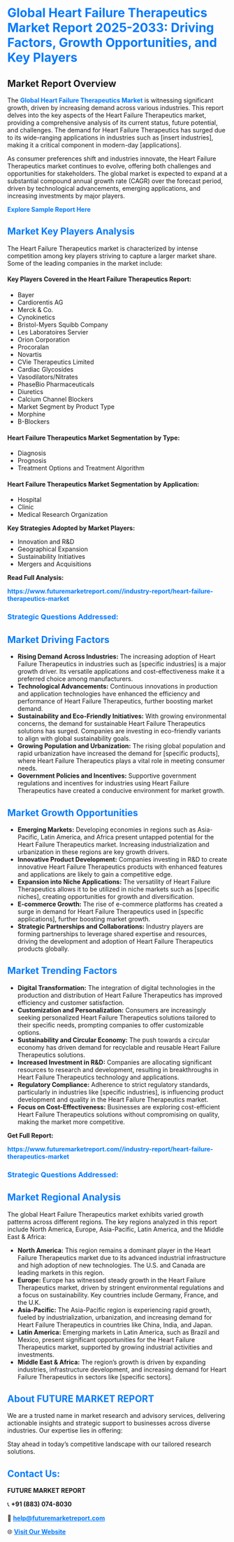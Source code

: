 <h1 style="color: #007BFF;">Global Heart Failure Therapeutics Market Report 2025-2033: Driving Factors, Growth Opportunities, and Key Players</h1>

<section id="overview">
<h2>Market Report Overview</h2>
<p>The <a href="https://www.futuremarketreport.com//industry-report/heart-failure-therapeutics-market" style="color: #007BFF; text-decoration: none;"><strong>Global Heart Failure Therapeutics Market</strong></a> is witnessing significant growth, driven by increasing demand across various industries. This report delves into the key aspects of the Heart Failure Therapeutics market, providing a comprehensive analysis of its current status, future potential, and challenges. The demand for Heart Failure Therapeutics has surged due to its wide-ranging applications in industries such as [insert industries], making it a critical component in modern-day [applications].</p>
<p>As consumer preferences shift and industries innovate, the Heart Failure Therapeutics market continues to evolve, offering both challenges and opportunities for stakeholders. The global market is expected to expand at a substantial compound annual growth rate (CAGR) over the forecast period, driven by technological advancements, emerging applications, and increasing investments by major players.</p>
</section>

<section id="overview">
<p><a href="https://www.futuremarketreport.com//request-sample/reportId=64598" style="color: #007BFF; text-decoration: none;"><strong>Explore Sample Report Here</strong></a></p>
</section>

<section id="key-players">
<h2 style="color: #007BFF;">Market Key Players Analysis</h2>
<p>The Heart Failure Therapeutics market is characterized by intense competition among key players striving to capture a larger market share. Some of the leading companies in the market include:</p>
<h4>Key Players Covered in the Heart Failure Therapeutics Report:</h4>
<ul><li>Bayer</li><li>Cardiorentis AG</li><li>Merck &amp; Co.</li><li>Cynokinetics</li><li>Bristol-Myers Squibb Company</li><li>Les Laboratoires Servier</li><li>Orion Corporation</li><li>Procoralan</li><li>Novartis</li><li>CVie Therapeutics Limited</li><li>Cardiac Glycosides</li><li>Vasodilators/Nitrates</li><li>PhaseBio Pharmaceuticals</li><li>Diuretics</li><li>Calcium Channel Blockers</li><li>Market Segment by Product Type</li><li>Morphine</li><li>B-Blockers</li></ul>
<h4>Heart Failure Therapeutics Market Segmentation by Type:</h4>
<ul><li>Diagnosis</li><li>Prognosis</li><li>Treatment Options and Treatment Algorithm</li></ul>

<h4>Heart Failure Therapeutics Market Segmentation by Application:</h4>
<ul><li>Hospital</li><li>Clinic</li><li>Medical Research Organization</li></ul>
<p><strong>Key Strategies Adopted by Market Players:</strong></p>
<ul>
<li>Innovation and R&D</li>
<li>Geographical Expansion</li>
<li>Sustainability Initiatives</li>
<li>Mergers and Acquisitions</li>
</ul>
</section>

<section>
<p><strong>Read Full Analysis: </strong></p><a href="https://www.futuremarketreport.com//industry-report/heart-failure-therapeutics-market" style="color: #007BFF; text-decoration: none;"><strong>https://www.futuremarketreport.com//industry-report/heart-failure-therapeutics-market</strong></a>
<h3 style="color: #007BFF;">Strategic Questions Addressed:</h3>
</section>

<section id="driving-factors">
<h2 style="color: #007BFF;">Market Driving Factors</h2>
<ul>
<li><strong>Rising Demand Across Industries:</strong> The increasing adoption of Heart Failure Therapeutics in industries such as [specific industries] is a major growth driver. Its versatile applications and cost-effectiveness make it a preferred choice among manufacturers.</li>
<li><strong>Technological Advancements:</strong> Continuous innovations in production and application technologies have enhanced the efficiency and performance of Heart Failure Therapeutics, further boosting market demand.</li>
<li><strong>Sustainability and Eco-Friendly Initiatives:</strong> With growing environmental concerns, the demand for sustainable Heart Failure Therapeutics solutions has surged. Companies are investing in eco-friendly variants to align with global sustainability goals.</li>
<li><strong>Growing Population and Urbanization:</strong> The rising global population and rapid urbanization have increased the demand for [specific products], where Heart Failure Therapeutics plays a vital role in meeting consumer needs.</li>
<li><strong>Government Policies and Incentives:</strong> Supportive government regulations and incentives for industries using Heart Failure Therapeutics have created a conducive environment for market growth.</li>
</ul>
</section>

<section id="growth-opportunities">
<h2 style="color: #007BFF;">Market Growth Opportunities</h2>
<ul>
<li><strong>Emerging Markets:</strong> Developing economies in regions such as Asia-Pacific, Latin America, and Africa present untapped potential for the Heart Failure Therapeutics market. Increasing industrialization and urbanization in these regions are key growth drivers.</li>
<li><strong>Innovative Product Development:</strong> Companies investing in R&D to create innovative Heart Failure Therapeutics products with enhanced features and applications are likely to gain a competitive edge.</li>
<li><strong>Expansion into Niche Applications:</strong> The versatility of Heart Failure Therapeutics allows it to be utilized in niche markets such as [specific niches], creating opportunities for growth and diversification.</li>
<li><strong>E-commerce Growth:</strong> The rise of e-commerce platforms has created a surge in demand for Heart Failure Therapeutics used in [specific applications], further boosting market growth.</li>
<li><strong>Strategic Partnerships and Collaborations:</strong> Industry players are forming partnerships to leverage shared expertise and resources, driving the development and adoption of Heart Failure Therapeutics products globally.</li>
</ul>
</section>

<section id="trending-factors">
<h2 style="color: #007BFF;">Market Trending Factors</h2>
<ul>
<li><strong>Digital Transformation:</strong> The integration of digital technologies in the production and distribution of Heart Failure Therapeutics has improved efficiency and customer satisfaction.</li>
<li><strong>Customization and Personalization:</strong> Consumers are increasingly seeking personalized Heart Failure Therapeutics solutions tailored to their specific needs, prompting companies to offer customizable options.</li>
<li><strong>Sustainability and Circular Economy:</strong> The push towards a circular economy has driven demand for recyclable and reusable Heart Failure Therapeutics solutions.</li>
<li><strong>Increased Investment in R&D:</strong> Companies are allocating significant resources to research and development, resulting in breakthroughs in Heart Failure Therapeutics technology and applications.</li>
<li><strong>Regulatory Compliance:</strong> Adherence to strict regulatory standards, particularly in industries like [specific industries], is influencing product development and quality in the Heart Failure Therapeutics market.</li>
<li><strong>Focus on Cost-Effectiveness:</strong> Businesses are exploring cost-efficient Heart Failure Therapeutics solutions without compromising on quality, making the market more competitive.</li>
</ul>
</section>

<section>
<p><strong>Get Full Report: </strong></p><a href="https://www.futuremarketreport.com//industry-report/heart-failure-therapeutics-market" style="color: #007BFF; text-decoration: none;"><strong>https://www.futuremarketreport.com//industry-report/heart-failure-therapeutics-market</strong></a>
<h3 style="color: #007BFF;">Strategic Questions Addressed:</h3>
</section>


<section id="regional-analysis">
<h2 style="color: #007BFF;">Market Regional Analysis</h2>
<p>The global Heart Failure Therapeutics market exhibits varied growth patterns across different regions. The key regions analyzed in this report include North America, Europe, Asia-Pacific, Latin America, and the Middle East & Africa:</p>
<ul>
<li><strong>North America:</strong> This region remains a dominant player in the Heart Failure Therapeutics market due to its advanced industrial infrastructure and high adoption of new technologies. The U.S. and Canada are leading markets in this region.</li>
<li><strong>Europe:</strong> Europe has witnessed steady growth in the Heart Failure Therapeutics market, driven by stringent environmental regulations and a focus on sustainability. Key countries include Germany, France, and the U.K.</li>
<li><strong>Asia-Pacific:</strong> The Asia-Pacific region is experiencing rapid growth, fueled by industrialization, urbanization, and increasing demand for Heart Failure Therapeutics in countries like China, India, and Japan.</li>
<li><strong>Latin America:</strong> Emerging markets in Latin America, such as Brazil and Mexico, present significant opportunities for the Heart Failure Therapeutics market, supported by growing industrial activities and investments.</li>
<li><strong>Middle East & Africa:</strong> The region’s growth is driven by expanding industries, infrastructure development, and increasing demand for Heart Failure Therapeutics in sectors like [specific sectors].</li>
</ul>
</section>

<footer>
<h2 style="color: #007BFF;">About FUTURE MARKET REPORT</h2>
<p>We are a trusted name in market research and advisory services, delivering actionable insights and strategic support to businesses across diverse industries. Our expertise lies in offering:</p>

<p>Stay ahead in today’s competitive landscape with our tailored research solutions.</p>

<h2 style="color: #007BFF;">Contact Us:</h2>
<p><strong>FUTURE MARKET REPORT</strong></p>
<p>📞 <strong>+91 (883) 074-8030</strong></p>
<p>📧 <strong><a href="mailto:help@futuremarketreport.com" style="color: #007BFF;">help@futuremarketreport.com</a></strong></p>
<p>🌐 <strong><a href="https://www.futuremarketreport.com/" style="color: #007BFF;">Visit Our Website</a></strong></p>
</footer>